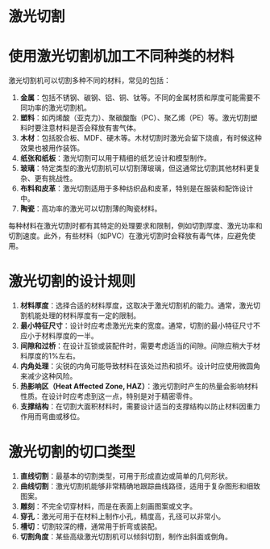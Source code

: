 # 激光切割

# 使用激光切割机加工不同种类的材料

激光切割机可以切割多种不同的材料，常见的包括：

1. **金属**：包括不锈钢、碳钢、铝、铜、钛等。不同的金属材质和厚度可能需要不同功率的激光切割机。
2. **塑料**：如丙烯酸（亚克力）、聚碳酸酯（PC）、聚乙烯（PE）等。激光切割塑料时要注意材料是否会释放有害气体。
3. **木材**：包括胶合板、MDF、硬木等。木材切割时激光会留下烧痕，有时候这种效果也被用作装饰。
4. **纸张和纸板**：激光切割可以用于精细的纸艺设计和模型制作。
5. **玻璃**：特定类型的激光切割机可以切割薄玻璃，但这通常比切割其他材料更复杂、更有挑战性。
6. **布料和皮革**：激光切割适用于多种纺织品和皮革，特别是在服装和配饰设计中。
7. **陶瓷**：高功率的激光可以切割薄的陶瓷材料。

每种材料在激光切割时都有其特定的处理要求和限制，例如切割厚度、激光功率和切割速度。此外，有些材料（如PVC）在激光切割时会释放有毒气体，应避免使用。

# 激光切割的设计规则

1. **材料厚度**：选择合适的材料厚度，这取决于激光切割机的能力。通常，激光切割机能处理的材料厚度有一定的限制。
2. **最小特征尺寸**：设计时应考虑激光光束的宽度。通常，切割的最小特征尺寸不应小于材料厚度的一半。
3. **间隙和过桥**：在设计互锁或装配件时，需要考虑适当的间隙。间隙应稍大于材料厚度的1%左右。
4. **内角处理**：尖锐的内角可能导致材料在该处过热和损坏。设计时应使用微圆角来减少这种风险。
5. **热影响区（Heat Affected Zone, HAZ）**：激光切割时产生的热量会影响材料性质。在设计时应考虑到这一点，特别是对于精密零件。
6. **支撑结构**：在切割大面积材料时，需要设计适当的支撑结构以防止材料因重力作用而弯曲或移位。

# 激光切割的切口类型

1. **直线切割**：最基本的切割类型，可用于形成直边或简单的几何形状。
2. **曲线切割**：激光切割机能够非常精确地跟踪曲线路径，适用于复杂图形和细致图案。
3. **雕刻**：不完全切穿材料，而是在表面上刻画图案或文字。
4. **穿孔**：激光可用于在材料上制作小孔，精度高，孔径可以非常小。
5. **槽切**：切割较深的槽，通常用于折弯或装配。
6. **切割角度**：某些高级激光切割机可以倾斜切割，制作出斜面或倒角。

